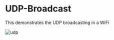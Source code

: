 # UDP-Broadcast
This demonstrates the UDP broadcasting in a WiFi


![udp](https://cloud.githubusercontent.com/assets/17978864/20006084/21c0c350-a2c0-11e6-8709-e16978c23496.gif)

